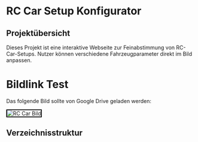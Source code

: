 # RC Car Setup Konfigurator

## Projektübersicht
Dieses Projekt ist eine interaktive Webseite zur Feinabstimmung von RC-Car-Setups. Nutzer können verschiedene Fahrzeugparameter direkt im Bild anpassen.
<!DOCTYPE html>
<html lang="de">
<head>
  <meta charset="UTF-8">
  <meta name="viewport" content="width=device-width, initial-scale=1.0">
  <title>Bildtest</title>
</head>
<body>
  <h1>Bildlink Test</h1>
  <p>Das folgende Bild sollte von Google Drive geladen werden:</p>
  <img src="https://drive.google.com/uc?export=view&id=1tU2LKiupw5ez_jO97U387yM8tTOvV3uC" alt="RC Car Bild" style="max-width: 600px; border: 2px solid #000;">
</body>
</html>


## Verzeichnisstruktur
